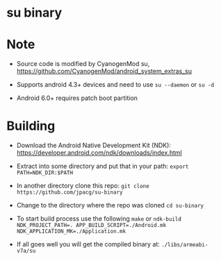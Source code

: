 su binary
===

Note
========

* Source code is modified by CyanogenMod su, https://github.com/CyanogenMod/android_system_extras_su

* Supports android 4.3+ devices and need to use `su --daemon` or `su -d`

* Android 6.0+ requires patch boot partition


Building
========

* Download the Android Native Development Kit (NDK): https://developer.android.com/ndk/downloads/index.html

* Extract into some directory and put that in your path: 
	`export PATH=NDK_DIR:$PATH`

* In another directory clone this repo: 
	`git clone https://github.com/jpacg/su-binary`

* Change to the directory where the repo was cloned
	`cd su-binary`

* To start build process use the following
	`make` or `ndk-build NDK_PROJECT_PATH=. APP_BUILD_SCRIPT=./Android.mk NDK_APPLICATION_MK=./Application.mk`

* If all goes well you will get the compiled binary at:
	`./libs/armeabi-v7a/su`